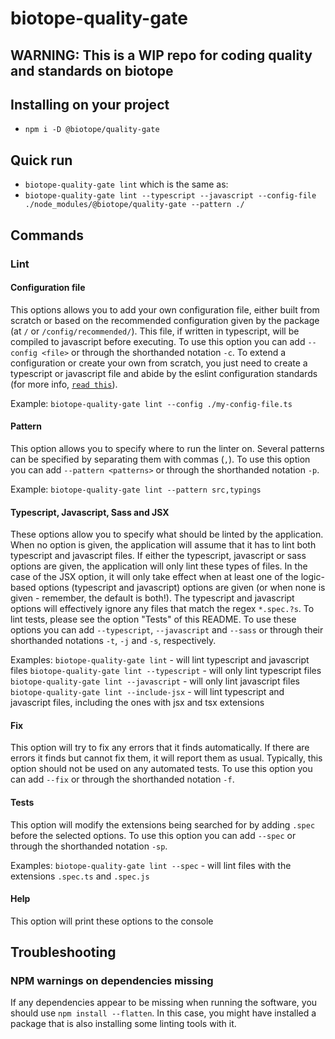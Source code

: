 # biotope-quality-gate

## WARNING: This is a WIP repo for coding quality and standards on biotope

## Installing on your project
- `npm i -D @biotope/quality-gate`

## Quick run
- `biotope-quality-gate lint`
which is the same as:
- `biotope-quality-gate lint --typescript --javascript --config-file ./node_modules/@biotope/quality-gate --pattern ./`

## Commands

### Lint

#### Configuration file
This options allows you to add your own configuration file, either built from scratch or based on
the recommended configuration given by the package (at `/` or `/config/recommended/`).
This file, if written in typescript, will be compiled to javascript before executing.
To use this option you can add `--config <file>` or through the shorthanded notation `-c`.
To extend a configuration or create your own from scratch, you just need to create a typescript or
javascript file and abide by the eslint configuration standards (for more info,
[`read this`][link-eslint-config]).

Example:
`biotope-quality-gate lint --config ./my-config-file.ts`

#### Pattern
This option allows you to specify where to run the linter on. Several patterns can be specified by
separating them with commas (`,`).
To use this option you can add `--pattern <patterns>` or through the shorthanded notation `-p`.

Example:
`biotope-quality-gate lint --pattern src,typings`

#### Typescript, Javascript, Sass and JSX
These options allow you to specify what should be linted by the application. When no option is
given, the application will assume that it has to lint both typescript and javascript files. If
either the typescript, javascript or sass options are given, the application will only lint these
types of files.
In the case of the JSX option, it will only take effect when at least one of the logic-based options
(typescript and javascript) options are given (or when none is given - remember, the default is
both!).
The typescript and javascript options will effectively ignore any files that match the regex
`*.spec.?s`. To lint tests, please see the option "Tests" of this README.
To use these options you can add `--typescript`, `--javascript` and `--sass` or through their
shorthanded notations `-t`, `-j` and `-s`, respectively.

Examples:
`biotope-quality-gate lint` - will lint typescript and javascript files
`biotope-quality-gate lint --typescript` - will only lint typescript files
`biotope-quality-gate lint --javascript` - will only lint javascript files
`biotope-quality-gate lint --include-jsx` - will lint typescript and javascript files, including the
ones with jsx and tsx extensions

#### Fix
This option will try to fix any errors that it finds automatically. If there are errors it finds but
cannot fix them, it will report them as usual.
Typically, this option should not be used on any automated tests.
To use this option you can add `--fix` or through the shorthanded notation `-f`.

#### Tests
This option will modify the extensions being searched for by adding `.spec` before the selected
options.
To use this option you can add `--spec` or through the shorthanded notation `-sp`.

Examples:
`biotope-quality-gate lint --spec` - will lint files with the extensions `.spec.ts` and `.spec.js`

#### Help
This option will print these options to the console

## Troubleshooting

### NPM warnings on dependencies missing
If any dependencies appear to be missing when running the software, you should use
`npm install --flatten`. In this case, you might have installed a package that is also installing
some linting tools with it.



[link-eslint-config]: https://eslint.org/docs/user-guide/configuring
